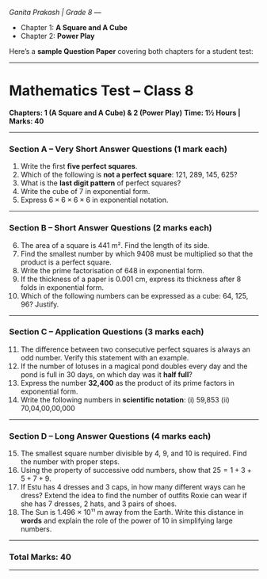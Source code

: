 *Ganita Prakash | Grade 8* —

* Chapter 1: **A Square and A Cube**
* Chapter 2: **Power Play**

Here’s a **sample Question Paper** covering both chapters for a student test:

---

# **Mathematics Test – Class 8**

**Chapters: 1 (A Square and A Cube) & 2 (Power Play)**
**Time: 1½ Hours | Marks: 40**

---

### **Section A – Very Short Answer Questions (1 mark each)**

1. Write the first **five perfect squares**.
2. Which of the following is **not a perfect square**: 121, 289, 145, 625?
3. What is the **last digit pattern** of perfect squares?
4. Write the cube of 7 in exponential form.
5. Express $6 × 6 × 6 × 6$ in exponential notation.

---

### **Section B – Short Answer Questions (2 marks each)**

6. The area of a square is 441 m². Find the length of its side.
7. Find the smallest number by which 9408 must be multiplied so that the product is a perfect square.
8. Write the prime factorisation of 648 in exponential form.
9. If the thickness of a paper is 0.001 cm, express its thickness after 8 folds in exponential form.
10. Which of the following numbers can be expressed as a cube: 64, 125, 96? Justify.

---

### **Section C – Application Questions (3 marks each)**

11. The difference between two consecutive perfect squares is always an odd number. Verify this statement with an example.
12. If the number of lotuses in a magical pond doubles every day and the pond is full in 30 days, on which day was it **half full**?
13. Express the number **32,400** as the product of its prime factors in exponential form.
14. Write the following numbers in **scientific notation**:
    (i) 59,853
    (ii) 70,04,00,00,000

---

### **Section D – Long Answer Questions (4 marks each)**

15. The smallest square number divisible by 4, 9, and 10 is required. Find the number with proper steps.
16. Using the property of successive odd numbers, show that $25 = 1 + 3 + 5 + 7 + 9$.
17. If Estu has 4 dresses and 3 caps, in how many different ways can he dress? Extend the idea to find the number of outfits Roxie can wear if she has 7 dresses, 2 hats, and 3 pairs of shoes.
18. The Sun is 1.496 × 10¹¹ m away from the Earth. Write this distance in **words** and explain the role of the power of 10 in simplifying large numbers.

---

### **Total Marks: 40**

---
